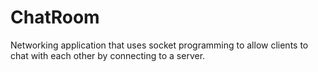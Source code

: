 # ChatRoom
Networking application that uses socket programming to allow clients to chat with each other by connecting to a server.
